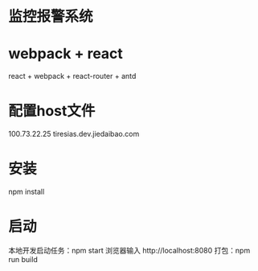 # 监控报警系统
# webpack + react
react + webpack + react-router + antd
# 配置host文件
100.73.22.25	tiresias.dev.jiedaibao.com
# 安装
npm install
# 启动
本地开发启动任务：npm start 浏览器输入 http://localhost:8080
打包：npm run build   